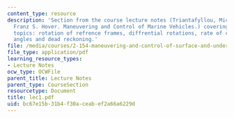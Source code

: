 ```yaml
---
content_type: resource
description: 'Section from the course lecture notes (Triantafyllou, Michael S., and
  Franz S. Hover. Maneuvering and Control of Marine Vehicles.) covering the following
  topics: rotation of refrence frames, diffrential rotations, rate of change of euler
  angles and dead reckoning.'
file: /media/courses/2-154-maneuvering-and-control-of-surface-and-underwater-vehicles-13-49-fall-2004/bc67e15b31b4f30aceabef2a66a6229d_lec1.pdf
file_type: application/pdf
learning_resource_types:
- Lecture Notes
ocw_type: OCWFile
parent_title: Lecture Notes
parent_type: CourseSection
resourcetype: Document
title: lec1.pdf
uid: bc67e15b-31b4-f30a-ceab-ef2a66a6229d
---
```

